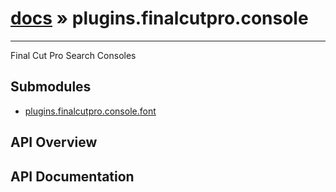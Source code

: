 # [docs](index.md) » plugins.finalcutpro.console
---

Final Cut Pro Search Consoles

## Submodules
 * [plugins.finalcutpro.console.font](plugins.finalcutpro.console.font.md)

## API Overview

## API Documentation

